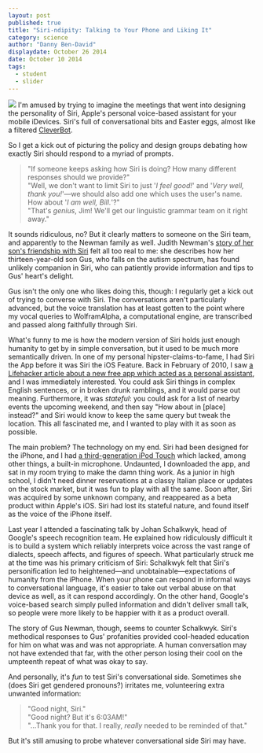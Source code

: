 ```yaml
---
layout: post
published: true
title: "Siri-ndipity: Talking to Your Phone and Liking It"
category: science
author: "Danny Ben-David"
displaydate: October 26 2014
date: October 10 2014
tags: 
  - student
  - slider
---
```


![](http://i.imgur.com/z2OFKCq.png) I'm amused by trying to imagine the meetings that went into designing the personality of Siri, Apple's personal voice-based assistant for your mobile iDevices. Siri's full of conversational bits and Easter eggs, almost like a filtered [CleverBot](http://www.cleverbot.com/).

So I get a kick out of picturing the policy and design groups debating how exactly Siri should respond to a myriad of prompts.
> "If someone keeps asking how Siri is doing? How many different responses should we provide?"    
> "Well, we don't want to limit Siri to just '_I feel good!_' and '_Very well, thank you!_'—we should also add one which uses the user's name. How about '_I am well, Bill._'?"    
> "That's _genius_, Jim! We'll get our linguistic grammar team on it right away." 

It sounds ridiculous, no? But it clearly matters to someone on the Siri team, and apparently to the Newman family as well. Judith Newman's [story of her son's friendship with Siri](http://nyti.ms/1yLmB6i "New York Times: To Siri, With Love") felt all too real to me: she describes how her thirteen-year-old son Gus, who falls on the autism spectrum, has found unlikely companion in Siri, who can patiently provide information and tips to Gus' heart's delight. 

Gus isn't the only one who likes doing this, though: I regularly get a kick out of trying to converse with Siri. The conversations aren't particularly advanced, but the voice translation has at least gotten to the point where my vocal queries to WolframAlpha, a computational engine, are transcribed and passed along faithfully through Siri.

What's funny to me is how the modern version of Siri holds just enough humanity to get by in simple conversation, but it used to be much more semantically driven. In one of my personal hipster-claims-to-fame, I had Siri the App before it was Siri the iOS Feature. Back in February of 2010, I saw [a Lifehacker article about a new free app which acted as a personal assistant](http://lifehacker.com/5465117/siri-is-a-personal-assistant-that-fits-in-your-pocket "Lifehacker: Siri Is a Personal Assistant that Fits in Your Pocket"), and I was immediately interested. You could ask Siri things in complex English sentences, or in broken drunk ramblings, and it would parse out meaning. Furthermore, it was _stateful_: you could ask for a list of nearby events the upcoming weekend, and then say "How about in [place] instead?" and Siri would know to keep the same query but tweak the location. This all fascinated me, and I wanted to play with it as soon as possible.

The main problem? The technology on my end. Siri had been designed for the iPhone, and I had [a third-generation iPod Touch](http://i.imgur.com/h6bjDfo.png) which lacked, among other things, a built-in microphone. Undaunted, I downloaded the app, and sat in my room trying to make the damn thing work. As a junior in high school, I didn't need dinner reservations at a classy Italian place or updates on the stock market, but it was fun to play with all the same. Soon after, Siri was acquired by some unknown company, and reappeared as a beta product within Apple's iOS. Siri had lost its stateful nature, and found itself as the voice of the iPhone itself. 

Last year I attended a fascinating talk by Johan Schalkwyk, head of Google's speech recognition team. He explained how ridiculously difficult it is to build a system which reliably interprets voice across the vast range of dialects, speech affects, and figures of speech. What particularly struck me at the time was his primary criticism of Siri: Schalkwyk felt that Siri's personification led to heightened—and unobtainable—expectations of humanity from the iPhone. When your phone can respond in informal ways to conversational language, it's easier to take out verbal abuse on that device as well, as it can respond accordingly. On the other hand, Google's voice-based search simply pulled information and didn't deliver small talk, so people were more likely to be happier with it as a product overall.

The story of Gus Newman, though, seems to counter Schalkwyk. Siri's methodical responses to Gus' profanities provided cool-headed education for him on what was and was not appropriate. A human conversation may not have extended that far, with the other person losing their cool on the umpteenth repeat of what was okay to say.

And personally, it's _fun_ to test Siri's conversational side. Sometimes she (does Siri get gendered pronouns?) irritates me, volunteering extra unwanted information:

> "Good night, Siri."    
> "Good night? But it's 6:03AM!"    
> "…Thank you for that. I really, _really_ needed to be reminded of that."

But it's still amusing to probe whatever conversational side Siri may have.